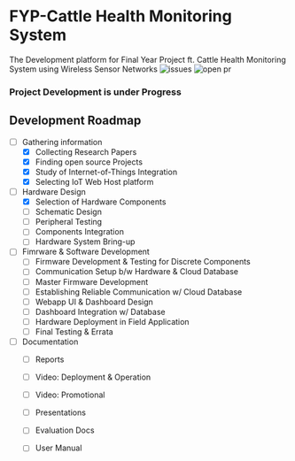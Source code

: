 # FYP-Cattle Health Monitoring System
The Development platform for Final Year Project ft. Cattle Health Monitoring System using Wireless Sensor Networks
![issues](https://img.shields.io/bitbucket/issues/aitesam961/Cattle-Health-Monitoring-WSN) ![open pr](https://img.shields.io/github/issues-pr-raw/aitesam961/Cattle-Health-Monitoring-WSN.svg?)

### Project Development is under Progress

## Development Roadmap
* [ ] Gathering information
    * [x] Collecting Research Papers
    * [x] Finding open source Projects
    * [x] Study of Internet-of-Things Integration
    * [x] Selecting IoT Web Host platform
* [ ] Hardware Design
    * [x] Selection of Hardware Components
    * [ ] Schematic Design
    * [ ] Peripheral Testing
    * [ ] Components Integration
    * [ ] Hardware System Bring-up
* [ ] Fimrware & Software Development
    * [ ] Firmware Development & Testing for Discrete Components
    * [ ] Communication Setup b/w Hardware & Cloud Database
    * [ ] Master Firmware Development
    * [ ] Establishing Reliable Communication w/ Cloud Database
    * [ ] Webapp UI & Dashboard Design
    * [ ] Dashboard Integration w/ Database
    * [ ] Hardware Deployment in Field Application
    * [ ] Final Testing & Errata 
* [ ] Documentation
    * [ ] Reports
    * [ ] Video: Deployment & Operation
    * [ ] Video: Promotional
    * [ ] Presentations
    * [ ] Evaluation Docs
    * [ ] User Manual
  
